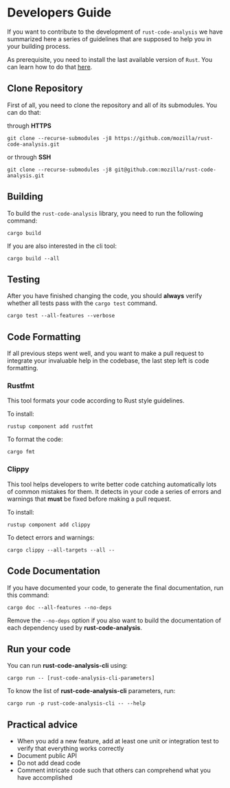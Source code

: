 # Developers Guide

If you want to contribute to the development of `rust-code-analysis` we have
summarized here a series of guidelines that are supposed to help you in your
building process.

As prerequisite, you need to install the last available version of `Rust`.
You can learn how to do that
<a href="https://www.rust-lang.org/tools/install" target="_blank">here</a>.

## Clone Repository

First of all, you need to clone the repository and all of its submodules.
You can do that:

through **HTTPS**

```
git clone --recurse-submodules -j8 https://github.com/mozilla/rust-code-analysis.git
```

or through **SSH**

```
git clone --recurse-submodules -j8 git@github.com:mozilla/rust-code-analysis.git
```

## Building

To build the `rust-code-analysis` library, you need to run the following
command:

```console
cargo build
```

If you are also interested in the cli tool:

```console
cargo build --all
```

## Testing

After you have finished changing the code, you should **always** verify whether
all tests pass with the `cargo test` command.

```console
cargo test --all-features --verbose
```

## Code Formatting

If all previous steps went well, and you want to make a pull request
to integrate your invaluable help in the codebase, the last step left is
code formatting.

### Rustfmt

This tool formats your code according to Rust style guidelines.

To install:

```console
rustup component add rustfmt
```

To format the code:

```console
cargo fmt
```

### Clippy

This tool helps developers to write better code catching automatically lots of
common mistakes for them. It detects in your code a series of errors and
warnings that **must** be fixed before making a pull request.

To install:

```console
rustup component add clippy
```

To detect errors and warnings:

```console
cargo clippy --all-targets --all --
```

## Code Documentation

If you have documented your code, to generate the final documentation,
run this command:

```console
cargo doc --all-features --no-deps
```

Remove the `--no-deps` option if you also want to build the documentation of
each dependency used by **rust-code-analysis**.

## Run your code

You can run **rust-code-analysis-cli** using:

```console
cargo run -- [rust-code-analysis-cli-parameters]
```

To know the list of **rust-code-analysis-cli** parameters, run:

```console
cargo run -p rust-code-analysis-cli -- --help
```

## Practical advice

- When you add a new feature, add at least one unit or integration test to
  verify that everything works correctly
- Document public API
- Do not add dead code
- Comment intricate code such that others can comprehend what you have
  accomplished
